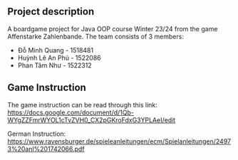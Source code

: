 ## Project description
A boardgame project for Java OOP course Winter 23/24 from the game Affenstarke Zahlenbande. The team consists of 3 members:
- Đỗ Minh Quang - 1518481
- Huỳnh Lê An Phú - 1522086
- Phan Tâm Như - 1522312

## Game Instruction
The game instruction can be read through this link:
https://docs.google.com/document/d/1Qb-WYgZZFmrWYOL1cTvZVH0_CX2pGKroFdxG3YPLAeI/edit

German Instruction:
https://www.ravensburger.de/spieleanleitungen/ecm/Spielanleitungen/24973%20anl%201742066.pdf

